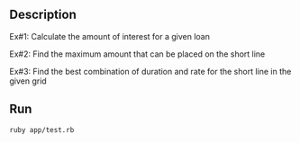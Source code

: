 ## Description

Ex#1: Calculate the amount of interest for a given loan<br>

Ex#2: Find the maximum amount that can be placed on the short line<br>

Ex#3: Find the best combination of duration and rate for the short line in the given grid<br>

## Run
```
ruby app/test.rb
```
